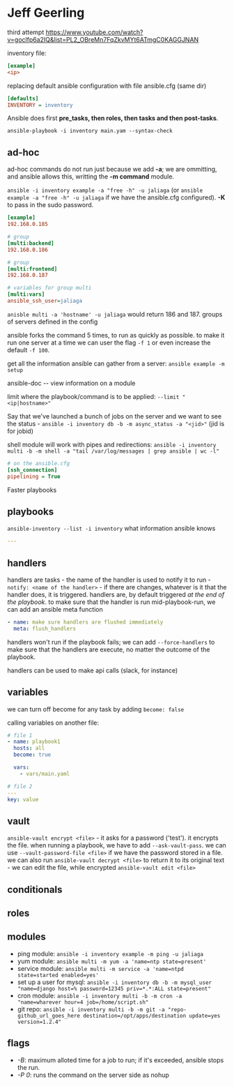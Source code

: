 # Jeff Geerling

third attempt <https://www.youtube.com/watch?v=goclfp6a2IQ&list=PL2_OBreMn7FqZkvMYt6ATmgC0KAGGJNAN>

inventory file: 

```ini
[example]
<ip>
```

replacing default ansible configuration with file ansible.cfg (same dir)

```ini
[defaults]
INVENTORY = inventory
```
Ansible does first **pre_tasks, then roles, then tasks and then post-tasks**.

`ansible-playbook -i inventory main.yam --syntax-check`

## ad-hoc

ad-hoc commands do not run just because we add **-a**; we are ommitting, and ansible allows this, writting the **-m command** module.

`ansible -i inventory example -a "free -h" -u jaliaga` (or `ansible example -a "free -h" -u jaliaga` if we have the ansible.cfg configured). **-K** to pass in the sudo password.

```ini
[example]
192.168.0.185

# group
[multi:backend]
192.168.0.186

# group
[multi:frontend]
192.168.0.187

# variables for group multi
[multi:vars]
ansible_ssh_user=jaliaga

```

`anisble multi -a 'hostname' -u jaliaga` would return 186 and 187. groups of servers defined in the config

ansible forks the command 5 times, to run as quickly as possible. to make it run one server at a time we can user the flag `-f 1` or even increase the default `-f 100`.

get all the information ansible can gather from a server: `ansible example -m setup`

ansible-doc <module> -- view information on a module

limit where the playbook/command is to be applied: `--limit "<ip|hostname>"`

Say that we've launched a bunch of jobs on the server and we want to see the status - `ansible -i inventory db -b -m async_status -a "<jid>"` (jid is for jobid)

shell module will work with pipes and redirections: `ansible -i inventory multi -b -m shell -a "tail /var/log/messages | grep ansible | wc -l"`

```ini
# on the ansible.cfg
[ssh_connection]
pipelining = True
```

Faster playbooks

## playbooks

`ansible-inventory --list -i inventory` what information ansible knows

```yaml
---

```

## handlers

handlers are tasks - the name of the handler is used to notify it to run - `notify: <name of the handler>` - if there are changes, whatever is it that the handler does, it is triggered. handlers are, by default triggered _at the end of the playbook_. to make sure that the handler is run mid-playbook-run, we can add an ansible meta function

```yaml
- name: make sure handlers are flushed immediately
  meta: flush_handlers
```

handlers won't run if the playbook fails; we can add `--force-handlers` to make sure that the handlers are execute, no matter the outcome of the playbook.

handlers can be used to make api calls (slack, for instance)

## variables

we can turn off become for any task by adding `become: false`

calling variables on another file:

```yaml
# file 1
- name: playbook1
  hosts: all
  become: true

  vars:
    - vars/main.yaml

# file 2
---
key: value
```

## vault

`ansible-vault encrypt <file>` - it asks for a password ('test'). it encrypts the file. when running a playbook, we have to add `--ask-vault-pass`. we can use `--vault-password-file <file>` if we have the password stored in a file. we can also run `ansible-vault decrypt <file>` to return it to its original text - we can edit the file, while encrypted `ansible-vault edit <file>`

## conditionals

## roles

## modules

- ping module: `ansible -i inventory example -m ping -u jaliaga`
- yum module: `ansible multi -m yum -a 'name=ntp state=present'`
- service module: `ansible multi -m service -a 'name=ntpd state=started enabled=yes'`
- set up a user for mysql: `ansible -i inventory db -b -m mysql_user "name=django host=% password=12345 priv=*.*:ALL state=present"`
- cron module: `ansible -i inventory multi -b -m cron -a "name=wharever hour=4 job=/home/script.sh"`
- git repo: `ansible -i inventory multi -b -m git -a "repo-github_url_goes_here destination=/opt/apps/destination update=yes version=1.2.4"`

## flags

- _-B_: maximum alloted time for a job to run; if it's exceeded, ansible stops the run.
- _-P 0_: runs the command on the server side as nohup

